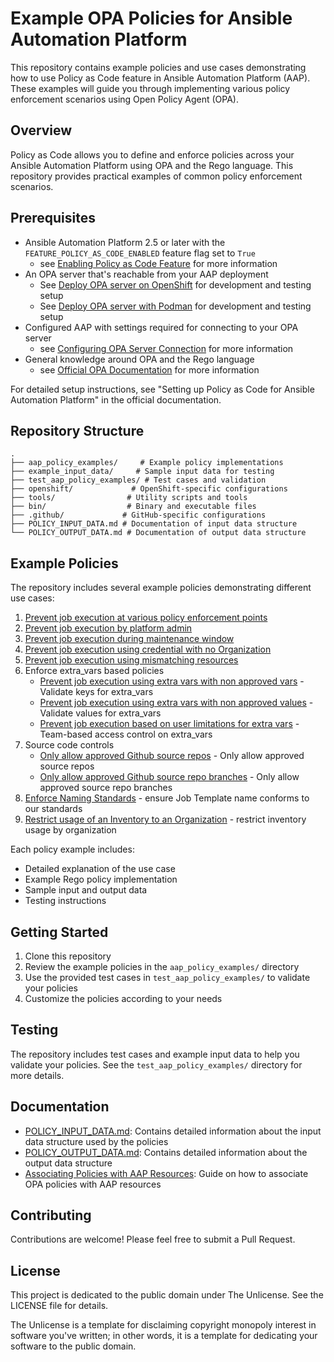 # Example OPA Policies for Ansible Automation Platform

This repository contains example policies and use cases demonstrating how to use Policy as Code feature in Ansible Automation Platform (AAP). These examples will guide you through implementing various policy enforcement scenarios using Open Policy Agent (OPA).

## Overview

Policy as Code allows you to define and enforce policies across your Ansible Automation Platform using OPA and the Rego language. This repository provides practical examples of common policy enforcement scenarios.

## Prerequisites

- Ansible Automation Platform 2.5 or later with the `FEATURE_POLICY_AS_CODE_ENABLED` feature flag set to `True` 
  - see [Enabling Policy as Code Feature](docs/Enabling%20Policy%20as%20Code%20feature.md) for more information
- An OPA server that's reachable from your AAP deployment
  - See [Deploy OPA server on OpenShift](docs/Deploy%20OPA%20server%20on%20OpenShift.md) for development and testing setup
  - See [Deploy OPA server with Podman](docs/Deploy%20OPA%20server%20with%20Podman.md) for development and testing setup
- Configured AAP with settings required for connecting to your OPA server 
  - see [Configuring OPA Server Connection](docs/Configuring%20OPA%20Server%20Connection.md) for more information
- General knowledge around OPA and the Rego language 
  - see [Official OPA Documentation](https://www.openpolicyagent.org/docs/latest/) for more information

For detailed setup instructions, see "Setting up Policy as Code for Ansible Automation Platform" in the official documentation.

## Repository Structure

```
.
├── aap_policy_examples/     # Example policy implementations
├── example_input_data/     # Sample input data for testing
├── test_aap_policy_examples/ # Test cases and validation
├── openshift/             # OpenShift-specific configurations
├── tools/                # Utility scripts and tools
├── bin/                  # Binary and executable files
├── .github/             # GitHub-specific configurations
├── POLICY_INPUT_DATA.md # Documentation of input data structure
└── POLICY_OUTPUT_DATA.md # Documentation of output data structure
```

## Example Policies

The repository includes several example policies demonstrating different use cases:

1. [Prevent job execution at various policy enforcement points](1.Prevent%20job%20execution%20at%20different%20policy%20enforcement%20points.md)
2. [Prevent job execution by platform admin](2.Prevent%20job%20execution%20by%20platform%20admin.md)
3. [Prevent job execution during maintenance window](3.Prevent%20job%20execution%20during%20maintenance%20window.md)
4. [Prevent job execution using credential with no Organization](4.Prevent%20job%20execution%20using%20credential%20with%20no%20Organization.md)
5. [Prevent job execution using mismatching resources](5.Prevent%20job%20execution%20using%20mismatching%20resources.md)
6. Enforce extra_vars based policies
   - [Prevent job execution using extra vars with non approved vars](6a.Prevent%20job%20execution%20using%20extra%20vars%20with%20non%20approved%20vars.md) - Validate keys for extra_vars
   - [Prevent job execution using extra vars with non approved values](6b.Prevent%20job%20execution%20using%20extra%20vars%20with%20non%20approved%20values.md) - Validate values for extra_vars 
   - [Prevent job execution based on user limitations for extra vars](6c.Prevent%20job%20execution%20based%20on%20user%20limitations%20for%20extra%20vars.md) - Team-based access control on extra_vars
7. Source code controls
   - [Only allow approved Github source repos](7a.Only%20allow%20approved%20Github%20repos.md) - Only allow approved source repos
   - [Only allow approved Github source repo branches](7b.Only%20allow%20certain%20Git%20branches.md) - Only allow approved source repo branches
8. [Enforce Naming Standards](8.Enforce%20Job%20Template%20Naming%20Standards.md) - ensure Job Template name conforms to our standards
9. [Restrict usage of an Inventory to an Organization](9.Restrict%20Inventory%20use%20to%20an%20organization.md) - restrict inventory usage by organization

Each policy example includes:
- Detailed explanation of the use case
- Example Rego policy implementation
- Sample input and output data
- Testing instructions

## Getting Started

1. Clone this repository
2. Review the example policies in the `aap_policy_examples/` directory
3. Use the provided test cases in `test_aap_policy_examples/` to validate your policies
4. Customize the policies according to your needs

## Testing

The repository includes test cases and example input data to help you validate your policies. See the `test_aap_policy_examples/` directory for more details.

## Documentation

- [POLICY_INPUT_DATA.md](POLICY_INPUT_DATA.md): Contains detailed information about the input data structure used by the policies
- [POLICY_OUTPUT_DATA.md](POLICY_OUTPUT_DATA.md): Contains detailed information about the output data structure
- [Associating Policies with AAP Resources](docs/Associating%20policy%20with%20AAP%20resources.md): Guide on how to associate OPA policies with AAP resources

## Contributing

Contributions are welcome! Please feel free to submit a Pull Request.

## License

This project is dedicated to the public domain under The Unlicense. See the LICENSE file for details.

The Unlicense is a template for disclaiming copyright monopoly interest in software you've written; in other words, it is a template for dedicating your software to the public domain.
